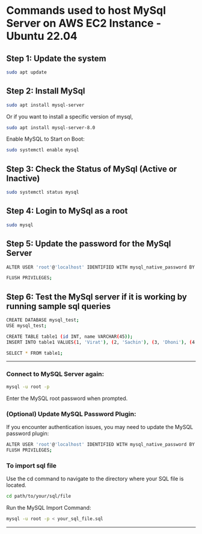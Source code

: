 # Commands used to host MySql Server on AWS EC2 Instance - Ubuntu 22.04

## Step 1: Update the system
```bash
sudo apt update
```

## Step 2: Install MySql
```bash
sudo apt install mysql-server
```

Or if you want to install a specific version of mysql,
```bash
sudo apt install mysql-server-8.0
```

Enable MySQL to Start on Boot:
```bash
sudo systemctl enable mysql
```

## Step 3: Check the Status of MySql (Active or Inactive)
```bash
sudo systemctl status mysql
```

## Step 4: Login to MySql as a root
```bash
sudo mysql
```

## Step 5: Update the password for the MySql Server
```bash
ALTER USER 'root'@'localhost' IDENTIFIED WITH mysql_native_password BY 'place-your-password-here';
```
```bash
FLUSH PRIVILEGES;
```

## Step 6: Test the MySql server if it is working by running sample sql queries
```bash
CREATE DATABASE mysql_test;
USE mysql_test;
```
```bash
CREATE TABLE table1 (id INT, name VARCHAR(45));
INSERT INTO table1 VALUES(1, 'Virat'), (2, 'Sachin'), (3, 'Dhoni'), (4, 'ABD');
```
```bash
SELECT * FROM table1;
```
---
### Connect to MySQL Server again:
```bash
mysql -u root -p
```
Enter the MySQL root password when prompted.

### (Optional) Update MySQL Password Plugin:
If you encounter authentication issues, you may need to update the MySQL password plugin:
```bash
ALTER USER 'root'@'localhost' IDENTIFIED WITH mysql_native_password BY 'your_password';
FLUSH PRIVILEGES;
```

### To import sql file 
Use the cd command to navigate to the directory where your SQL file is located.
```bash
cd path/to/your/sql/file
```

Run the MySQL Import Command:
```bash
mysql -u root -p < your_sql_file.sql
```
---

